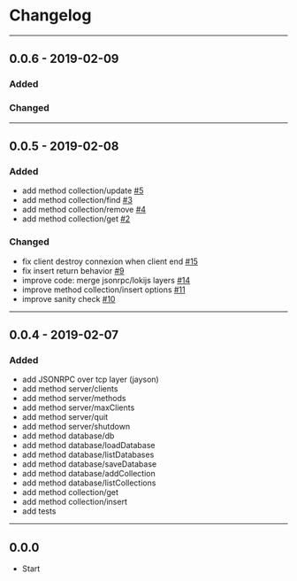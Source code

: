 # Changelog

-----
## 0.0.6 - 2019-02-09

### Added

### Changed

-----
## 0.0.5 - 2019-02-08

### Added
* add method collection/update [#5](https://github.com/sloki-project/sloki/issues/5)
* add method collection/find [#3](https://github.com/sloki-project/sloki/issues/3)
* add method collection/remove [#4](https://github.com/sloki-project/sloki/issues/4)
* add method collection/get [#2](https://github.com/sloki-project/sloki/issues/2)

### Changed
* fix client destroy connexion when client end [#15](https://github.com/sloki-project/sloki/issues/15)
* fix insert return behavior [#9](https://github.com/sloki-project/sloki/issues/9)
* improve code: merge jsonrpc/lokijs layers [#14](https://github.com/sloki-project/sloki/issues/14)
* improve method collection/insert options [#11](https://github.com/sloki-project/sloki/issues/11)
* improve sanity check [#10](https://github.com/sloki-project/sloki/issues/10)

-----
## 0.0.4 - 2019-02-07

### Added
* add JSONRPC over tcp layer (jayson)
* add method server/clients
* add method server/methods
* add method server/maxClients
* add method server/quit
* add method server/shutdown
* add method database/db
* add method database/loadDatabase
* add method database/listDatabases
* add method database/saveDatabase
* add method database/addCollection
* add method database/listCollections
* add method collection/get
* add method collection/insert
* add tests

-----
## 0.0.0

* Start
